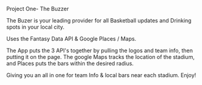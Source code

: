 Project One- The Buzzer

The Buzer is your leading provider for all Basketball updates and Drinking spots in your local city. 

Uses the Fantasy Data API & Google Places / Maps.

The App puts the 3 API's together by pulling the logos and team info, then putting it on the page. The google Maps tracks the location of the stadium, and Places puts the bars within the desired radius. 

Giving you an all in one for team Info & local bars near each stadium. Enjoy!